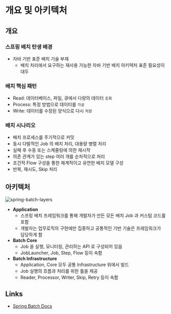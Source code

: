 # 개요 및 아키텍처

## 개요

### 스프링 배치 탄생 배경

- 자바 기반 표준 배치 기술 부재
  - 배치 처리에서 요구하는 재사용 가능한 자바 기반 배치 아키텍처 표준 필요성이 대두

### 배치 핵심 패턴

- Read: 데이터베이스, 파일, 큐에서 다량의 데이터 `조회`
- Process: 특정 방법으로 데이터를 `가공`
- Write: 데이터를 수정된 양식으로 다시 `저장`

### 배치 시나리오

- 배치 프로세스를 주기적으로 커밋
- 동시 다발적인 Job 의 배치 처리, 대용량 병렬 처리
- 실패 후 수동 또는 스케줄링에 의한 재시작
- 의존 관계가 있는 step 여러 개를 순차적으로 처리
- 조건적 Flow 구성을 통한 체계적이고 유연한 배치 모델 구성
- 반복, 재시도, Skip 처리

## 아키텍처

![spring-batch-layers](https://user-images.githubusercontent.com/47518272/190568960-7459489b-e9e1-43de-b546-982466824505.png)

- __Application__
  - 스프링 배치 프레임워크를 통해 개발자가 만든 모든 배치 Job 과 커스텀 코드를 포함
  - 개발자는 업무로직의 구현에만 집중하고 공통적인 기반 기술은 프레임워크가 담당하게 함
- __Batch Core__
  - Job 을 실행, 모니터링, 관리하는 API 로 구성되어 있음
  - JobLauncher, Job, Step, Flow 등이 속함
- __Batch Infrastructure__
  - Application, Core 모두 공통 Infrastructure 위에서 빌드
  - Job 실행의 흐름과 처리를 위한 틀을 제공
  - Reader, Processor, Writer, Skip, Retry 등이 속함

## Links

- [Spring Batch Docs](https://docs.spring.io/spring-batch/docs/4.3.x/reference/html/index.html)
